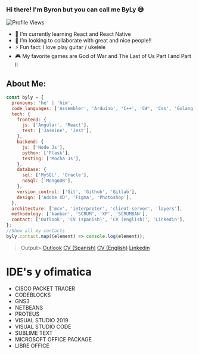 ### Hi there! I'm Byron but you can call me ByLy 😅

![Profile Views](https://komarev.com/ghpvc/?username=byly23&color=166EC6&style=flat-square)

- 🌱 I’m currently learning React and React Native
- 👯 I’m looking to collaborate with great and nice people!!
- ⚡ Fun fact: I love play guitar / ukelele
- 🎮 My favorite games are God of War and The Last of Us Part l and Part ll

## About Me:

```javascript
const byly = {
  pronouns: 'he' | 'him',
  code_languages: ['Assembler', 'Arduino', 'C++', 'C#', 'Css', 'Golang', 'Graphviz', 'Html5', 'Java', 'Javascript', 'Python', 'Typescript', 'Visual Basic'],
  tech: {
    frontend: {
      js: ['Angular', 'React'],
      test: ['Jasmine', 'Jest'],
    },
    backend: {
      js: ['Node Js'],
      python: ['Flask'],
      testing: ['Mocha Js'],
    },
    database: {
      sql: ['MySQL', 'Oracle'],
      noSql: ['MongoDB'],
    },
    version_control: ['Git', 'Github', 'Gitlab'],
    design: ['Adobe XD', 'Figma', 'Photoshop'],
  },
  architecture: ['mcv', 'interpreter', 'client-server', 'layers'],
  methodology: ['kanban', 'SCRUM', 'XP', 'SCRUMBAN'],
  contact: ['Outlook', 'CV (spanish)', 'CV (english)', 'Linkedin'],
};
//Show all my contacts
byly.contact.map((element) => console.log(element));
```

> Output> [Outlook](mailto:byronorellana556@hotmail.com) [CV (Spanish)]() [CV (English)]() [Linkedin](www.linkedin.com/in/byronorellana-byly23/)

# IDE's y ofimatica

- CISCO PACKET TRACER
- CODEBLOCKS
- GNS3
- NETBEANS
- PROTEUS
- VISUAL STUDIO 2019
- VISUAL STUDIO CODE
- SUBLIME TEXT
- MICROSOFT OFFICE PACKAGE
- LIBRE OFFICE
